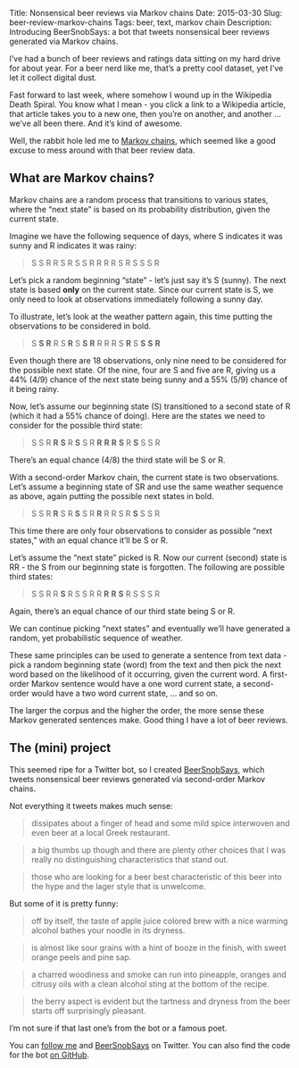 Title: Nonsensical beer reviews via Markov chains
Date: 2015-03-30
Slug: beer-review-markov-chains
Tags: beer, text, markov chain
Description: Introducing BeerSnobSays: a bot that tweets nonsensical beer reviews generated via Markov chains.

I’ve had a bunch of beer reviews and ratings data sitting on my hard drive for about year. For a beer nerd like me, that’s a pretty cool dataset, yet I’ve let it collect digital dust.

Fast forward to last week, where somehow I wound up in the Wikipedia Death Spiral. You know what I mean - you click a link to a Wikipedia article, that article takes you to a new one, then you’re on another, and another … we’ve all been there. And it’s kind of awesome.

Well, the rabbit hole led me to [Markov chains](http://en.wikipedia.org/wiki/Markov_chain), which seemed like a good excuse to mess around with that beer review data.

## What are Markov chains?
Markov chains are a random process that transitions to various states, where the “next state” is based on its probability distribution, given the current state.

Imagine we have the following sequence of days, where S indicates it was sunny and R indicates it was rainy:

> S S R R S R S S R R R R S R S S S R

Let’s pick a random beginning “state” - let’s just say it’s S (sunny). The next state is based **only** on the current state. Since our current state is S, we only need to look at observations immediately following a sunny day.

To illustrate, let’s look at the weather pattern again, this time putting the observations to be considered in bold.

> S **S** **R** R S **R** S **S** **R** R R R S **R** S **S** **S** **R**

Even though there are 18 observations, only nine need to be considered for the possible next state. Of the nine, four are S and five are R, giving us a 44% (4/9) chance of the next state being sunny and a 55% (5/9) chance of it being rainy.

Now, let’s assume our beginning state (S) transitioned to a second state of R (which it had a 55% chance of doing). Here are the states we need to consider for the possible third state:

> S S R **R** **S** R **S** S R **R** **R** **R** **S** R **S** S S R

There’s an equal chance (4/8) the third state will be S or R.

With a second-order Markov chain, the current state is two observations. Let’s assume a beginning state of SR and use the same weather sequence as above, again putting the possible next states in bold.

> S S R **R** S R **S** S R **R** R R S R **S** S S R

This time there are only four observations to consider as possible “next states,” with an equal chance it’ll be S or R.

Let’s assume the “next state” picked is R. Now our current (second) state is RR - the S from our beginning state is forgotten. The following are possible third states:

> S S R R **S** R S S R R **R** **R** **S** R S S S R

Again, there’s an equal chance of our third state being S or R.

We can continue picking “next states” and eventually we’ll have generated a random, yet probabilistic sequence of weather.

These same principles can be used to generate a sentence from text data - pick a random beginning state (word) from the text and then pick the next word based on the likelihood of it occurring, given the current word. A first-order Markov sentence would have a one word current state, a second-order would have a two word current state, … and so on.

The larger the corpus and the higher the order, the more sense these Markov generated sentences make. Good thing I have a lot of beer reviews.

## The (mini) project
This seemed ripe for a Twitter bot, so I created [BeerSnobSays](https://twitter.com/BeerSnobSays), which tweets nonsensical beer reviews generated via second-order Markov chains.

Not everything it tweets makes much sense:

> dissipates about a finger of head and some mild spice interwoven and even beer at a local Greek restaurant.

> a big thumbs up though and there are plenty other choices that I was really no distinguishing characteristics that stand out.

> those who are looking for a beer best characteristic of this beer into the hype and the lager style that is unwelcome.

But some of it is pretty funny:

> off by itself, the taste of apple juice colored brew with a nice warming alcohol bathes your noodle in its dryness.

> is almost like sour grains with a hint of booze in the finish, with sweet orange peels and pine sap.

> a charred woodiness and smoke can run into pineapple, oranges and citrusy oils with a clean alcohol sting at the bottom of the recipe.

> the berry aspect is evident but the tartness and dryness from the beer starts off surprisingly pleasant.

I’m not sure if that last one’s from the bot or a famous poet.

You can [follow me](https://twitter.com/gjreda) and [BeerSnobSays](https://twitter.com/BeerSnobSays) on Twitter. You can also find the code for the bot [on GitHub](https://github.com/gjreda/beer-snob-says).